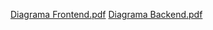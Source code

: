 [Diagrama Frontend.pdf](https://github.com/KevinR1210/KevinR1210/files/12099051/Diagrama.Frontend.pdf)
[Diagrama Backend.pdf](https://github.com/KevinR1210/KevinR1210/files/12099052/Diagrama.Backend.pdf)
